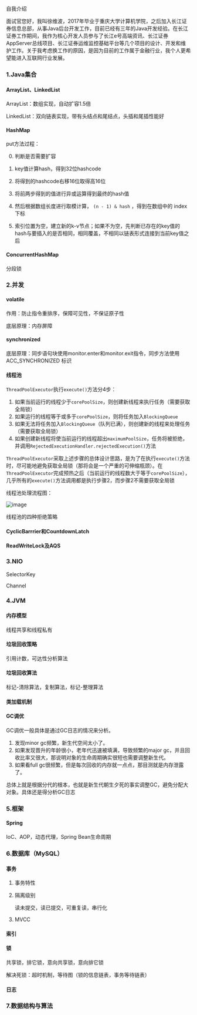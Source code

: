 自我介绍

面试官您好，我叫徐维波，2017年毕业于重庆大学计算机学院，之后加入长江证券信息总部，从事Java后台开发工作，目前已经有三年的Java开发经验。在长江证券工作期间，我作为核心开发人员参与了长江e号高端资讯、长江证券AppServer总线项目、长江证券运维监控基础平台等几个项目的设计、开发和维护工作。关于我考虑换工作的原因，是因为目前的工作属于金融行业，我个人更希望能进入互联网行业发展。



### 1.Java集合

#### ArrayList、LinkedList

ArrayList：数组实现，自动扩容1.5倍

LinkedList：双向链表实现，带有头结点和尾结点，头插和尾插性能好

#### HashMap

put方法过程：

0. 判断是否需要扩容

1. key值计算hash，得到32位hashcode

2. 将得到的hashcode右移16位取得高16位
3. 将前两步得到的值进行异或运算得到最终的hash值
4. 然后根据数组长度进行取模计算， `(n - 1) & hash` ，得到在数组中的 index 下标
5. 索引位置为空，建立新的k-v节点；如果不为空，先判断已存在的key值的hash与要插入的是否相同，相同覆盖，不相同以链表形式连接到当前key值之后

#### ConcurrentHashMap

分段锁

### 2.并发

#### volatile

作用：防止指令重排序，保障可见性，不保证原子性

底层原理：内存屏障

#### synchronized

底层原理：同步语句块使用monitor.enter和monitor.exit指令，同步方法使用ACC_SYNCHRONIZED 标识

#### 线程池

`ThreadPoolExecutor`执行`execute()`方法分4步：

1. 如果当前运行的线程少于`corePoolSize`，则创建新线程来执行任务（需要获取全局锁）
2. 如果运行的线程等于或多于`corePoolSize`，则将任务加入`BlockingQueue`
3. 如果无法将任务加入`BlockingQueue`（队列已满），则创建新的线程来处理任务（需要获取全局锁）
4. 如果创建新线程将使当前运行的线程超出`maximumPoolSize`，任务将被拒绝，并调用`RejectedExecutionHandler.rejectedExecution()`方法

`ThreadPoolExecutor`采取上述步骤的总体设计思路，是为了在执行`execute()`方法时，尽可能地避免获取全局锁（那将会是一个严重的可伸缩瓶颈）。在`ThreadPoolExecutor`完成预热之后（当前运行的线程数大于等于`corePoolSize`），几乎所有的`execute()`方法调用都是执行步骤2，而步骤2不需要获取全局锁

线程池处理流程图：

![image](https://note.youdao.com/yws/public/resource/aba0f08fcb448be8bda00fbd1ddd049d/xmlnote/1938A70E46EA414AB7B7244FB2267EA1/5547)

线程池的四种拒绝策略



#### CyclicBarrrier和CountdownLatch



#### ReadWriteLock及AQS



### 3.NIO

SelectorKey

Channel

### 4.JVM

#### 内存模型

线程共享和线程私有

#### 垃圾回收策略

引用计数，可达性分析算法

#### 垃圾回收算法

标记-清除算法，复制算法，标记-整理算法

#### 类加载机制

#### GC调优

GC调优一般具体是通过GC日志的情况来分析。

1. 发现minor gc频繁，新生代空间太小了。
2. 如果发现晋升的年龄很小，老年代迅速被填满，导致频繁的major gc，并且回收比率又很大，那说明对象的生命周期确实很短也需要调整新生代。
3. 如果看full gc很频繁，但是每次回收的内存就一点点，那目测就是内存泄露了。

总体上就是根据分代的根本，也就是新生代朝生夕死的事实调整GC，避免分配大对象。具体还是得分析GC日志

### 5.框架

#### Spring

IoC、AOP，动态代理，Spring Bean生命周期

### 6.数据库（MySQL）

#### 事务

1. 事务特性

2. 隔离级别

   读未提交，读已提交，可重复读，串行化

3. MVCC

#### 索引

#### 锁

共享锁，排它锁，意向共享锁，意向排它锁

解决死锁：超时机制，等待图（锁的信息链表，事务等待链表）

#### 日志



### 7.数据结构与算法

